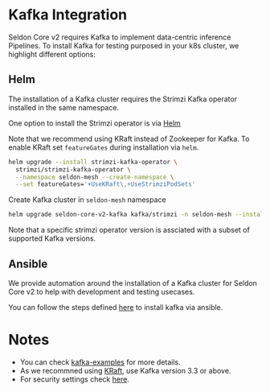 # Kafka Integration

Seldon Core v2 requires Kafka to implement data-centric inference Pipelines.
To install Kafka for testing purposed in your k8s cluster, we highlight different options:
## Helm

The installation of a Kafka cluster requires the Strimzi Kafka operator installed in the same namespace.

One option to install the Strimzi operator is via [Helm](https://strimzi.io/docs/operators/in-development/full/deploying.html#deploying-cluster-operator-helm-chart-str)

Note that we recommend using KRaft instead of Zookeeper for Kafka. To enable KRaft set `featureGates` during installation via `helm`.

```bash
helm upgrade --install strimzi-kafka-operator \
  strimzi/strimzi-kafka-operator \
  --namespace seldon-mesh --create-namespace \
  --set featureGates='+UseKRaft\,+UseStrimziPodSets'
```

Create Kafka cluster in `seldon-mesh` namespace

```bash
helm upgrade seldon-core-v2-kafka kafka/strimzi -n seldon-mesh --install
```

Note that a specific strimzi operator version is assciated with a subset of supported Kafka versions.

## Ansible

We provide automation around the installation of a Kafka cluster for Seldon Core v2 to help with development and testing usecases.

You can follow the steps defined [here](../../ansible/README.md) to install kafka via ansible.

# Notes
- You can check [kafka-examples](https://github.com/strimzi/strimzi-kafka-operator/tree/main/examples/kafka) for more details.
- As we recommned using [KRaft](https://kafka.apache.org/documentation/#kraft), use Kafka version 3.3 or above.
- For security settings check [here](../../docs/source/contents/getting-started/kubernetes-installation/security/index.md#kafka).
